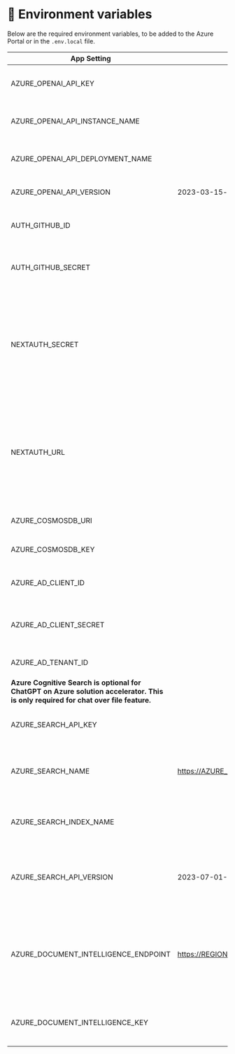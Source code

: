 # 🔑 Environment variables

Below are the required environment variables, to be added to the Azure Portal or in the `.env.local` file.

| App Setting                                                                                                 | Value                                        | Note                                                                                                                                   |
| ----------------------------------------------------------------------------------------------------------- | -------------------------------------------- | -------------------------------------------------------------------------------------------------------------------------------------- |
| AZURE_OPENAI_API_KEY                                                                                        |                                              | API keys of your Azure OpenAI resource                                                                                                 |
| AZURE_OPENAI_API_INSTANCE_NAME                                                                              |                                              | the name of your Azure OpenAI resource                                                                                                 |
| AZURE_OPENAI_API_DEPLOYMENT_NAME                                                                            |                                              | The name of your model deployment                                                                                                      |
| AZURE_OPENAI_API_VERSION                                                                                    | 2023-03-15-preview                           | API version when using gpt chat                                                                                                        |
| AUTH_GITHUB_ID                                                                                              |                                              | Client ID of your GitHub OAuth application                                                                                             |
| AUTH_GITHUB_SECRET                                                                                          |                                              | Client Secret of your GitHub OAuth application                                                                                         |
| NEXTAUTH_SECRET                                                                                             |                                              | Used to encrypt the NextAuth.js JWT, and to hash email verification tokens. **This set by default as part of the deployment template** |
| NEXTAUTH_URL                                                                                                |                                              | Current webs hosting domain name with HTTP or HTTPS. **This set by default as part of the deployment template**                        |
| AZURE_COSMOSDB_URI                                                                                          |                                              | URL of the Azure CosmosDB                                                                                                              |
| AZURE_COSMOSDB_KEY                                                                                          |                                              | API Key for Azure Cosmos DB                                                                                                            |
| AZURE_AD_CLIENT_ID                                                                                          |                                              | The client id specific to the application                                                                                              |
| AZURE_AD_CLIENT_SECRET                                                                                      |                                              | The client secret specific to the application                                                                                          |
| AZURE_AD_TENANT_ID                                                                                          |                                              | The organisation Tenant ID                                                                                                             |
| **Azure Cognitive Search is optional for ChatGPT on Azure solution accelerator. This is only required for chat over file feature.** |
| AZURE_SEARCH_API_KEY                                                                                        |                                              | API Key of Azure Cognitive search                                                                                                      |
| AZURE_SEARCH_NAME                                                                                           | https://AZURE_SEARCH_NAME.search.windows.net | The deployment name of your Azure Cognitive Search                                                                                     |
| AZURE_SEARCH_INDEX_NAME                                                                                     |                                              | The index name with [vector search](https://learn.microsoft.com/en-us/azure/search/vector-search-overview) enabled                     |
| AZURE_SEARCH_API_VERSION                                                                                    | 2023-07-01-Preview                           | API version which supports vector search 2023-07-01-Preview                                                                            |
| AZURE_DOCUMENT_INTELLIGENCE_ENDPOINT                                                                        | https://REGION.api.cognitive.microsoft.com/  | Endpoint url of the Azure document intelligence. The REGION is specific to your Azure resource location                                |
| AZURE_DOCUMENT_INTELLIGENCE_KEY                                                                             |                                              | API keys of your Azure Document intelligence resource                                                                                  |
